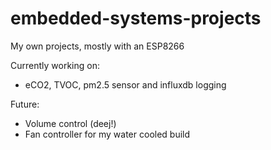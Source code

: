 # embedded-systems-projects

My own projects, mostly with an ESP8266

Currently working on:
- eCO2, TVOC, pm2.5 sensor and influxdb logging

Future:
- Volume control (deej!)
- Fan controller for my water cooled build
